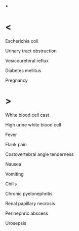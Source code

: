 # .

# <

Escherichia coli

Urinary tract obstruction

Vesicoureteral reflux

Diabetes mellitus

Pregnancy

# >

White blood cell cast

High urine white blood cell

Fever

Flank pain

Costovertebral angle tenderness

Nausea

Vomiting

Chills

Chronic pyelonephritis

Renal papillary necrosis

Perinephric abscess

Urosepsis
